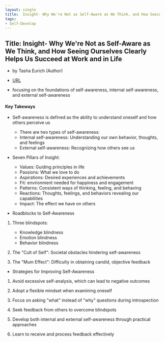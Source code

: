 ```yaml
---
layout: single
title:  Insight- Why We're Not as Self-Aware as We Think, and How Seeing Ourselves Clearly Helps Us Succeed at Work and in Life
tags:
- Self-Develop
---
```



## Title: Insight- Why We're Not as Self-Aware as We Think, and How Seeing Ourselves Clearly Helps Us Succeed at Work and in Life

- by Tasha Eurich (Author)

- [URL](https://www.amazon.com/Insight-Self-Aware-Ourselves-Clearly-Succeed/dp/0451496817)


- focusing on the foundations of self-awareness, internal self-awareness, and external self-awareness


#### Key Takeways

- Self-awareness is defined as the ability to understand oneself and how others perceive us
  + There are two types of self-awareness:
  + Internal self-awareness: Understanding our own behavior, thoughts, and feelings
  + External self-awareness: Recognizing how others see us

- Seven Pillars of Insight:
   + Values: Guiding principles in life
   + Passions: What we love to do
   + Aspirations: Desired experiences and achievements
   + Fit:  environment needed for happiness and engagement
   + Patterns: Consistent ways of thinking, feeling, and behaving
   + Reactions: Thoughts, feelings, and behaviors revealing our capabilities
   + Impact: The effect we have on others

- Roadblocks to Self-Awareness

1. Three blindspots:
   - Knowledge blindness
   - Emotion blindness
   - Behavior blindness

2. The "Cult of Self": Societal obstacles hindering self-awareness

3. The "Mum Effect": Difficulty in obtaining candid, objective feedback


- Strategies for Improving Self-Awareness

1. Avoid excessive self-analysis, which can lead to negative outcomes

2. Adopt a flexible mindset when examining oneself

3. Focus on asking "what" instead of "why" questions during introspection

4. Seek feedback from others to overcome blindspots

5. Develop both internal and external self-awareness through practical approaches

6. Learn to receive and process feedback effectively

